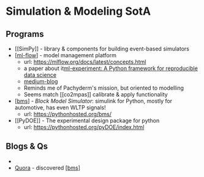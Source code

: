 # Simulation & Modeling SotA

## Programs

- [[SimPy]] - library & components for building event-based simulators
- [[ml-flow]] - model management platform
  - url: https://mlflow.org/docs/latest/concepts.html
  - a paper about it[ml-experiment: A Python framework for reproducible data science](https://www.researchgate.net/publication/345369293_ml-experiment_A_Python_framework_for_reproducible_data_science)
  - [medium-blog](https://towardsdatascience.com/how-to-use-mlflow-on-aws-to-better-track-machine-learning-experiments-bbcb8acded65)
  - Reminds me of Pachyderm's mission, but oriented to modelling
  - Seems match [[co2mpas]] calibrate & apply functionality
- [[bms]] - *Block Model Simulator*: simulink for Python, mostly for automotive,
  has even WLTP signals!
  - url: https://pythonhosted.org/bms/
- [[PyDOE]] - The experimental design package for python
  - url: https://pythonhosted.org/pyDOE/index.html

## Blogs & Qs

-
- [Quora](https://www.quora.com/When-will-there-be-a-Simulink-like-alternative-for-Python) - discovered [[bms]]

[//begin]: # "Autogenerated link references for markdown compatibility"
[ml-flow]: ml-flow.md "ml-flow"
[bms]: Walls/JRC/bms.md "bms"
[//end]: # "Autogenerated link references"